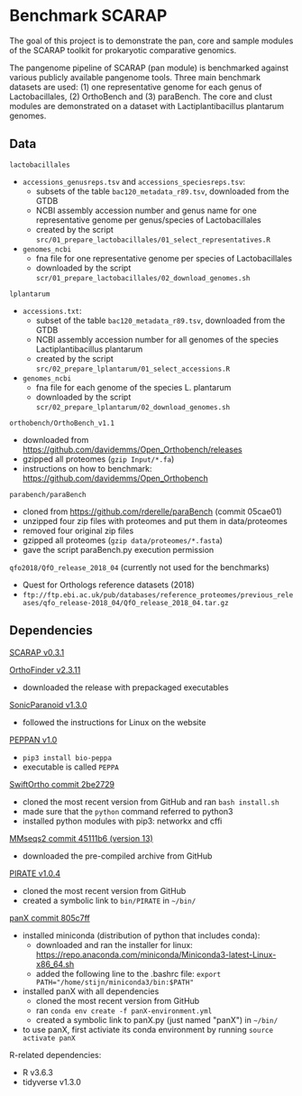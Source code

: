 # Benchmark SCARAP

The goal of this project is to demonstrate the pan, core and sample modules of the SCARAP toolkit for prokaryotic comparative genomics. 

The pangenome pipeline of SCARAP (pan module) is benchmarked against various publicly available pangenome tools. Three main benchmark datasets are used: (1) one representative genome for each genus of Lactobacillales, (2) OrthoBench and (3) paraBench. The core and clust modules are demonstrated on a dataset with Lactiplantibacillus plantarum genomes. 

## Data

`lactobacillales` 

* `accessions_genusreps.tsv` and `accessions_speciesreps.tsv`:
    * subsets of the table `bac120_metadata_r89.tsv`, downloaded from the GTDB
    * NCBI assembly accession number and genus name for one representative genome per genus/species of Lactobacillales
    * created by the script `src/01_prepare_lactobacillales/01_select_representatives.R`
* `genomes_ncbi`
    * fna file for one representative genome per species of Lactobacillales
    * downloaded by the script `scr/01_prepare_lactobacillales/02_download_genomes.sh`

`lplantarum` 

* `accessions.txt`:
    * subset of the table `bac120_metadata_r89.tsv`, downloaded from the GTDB
    * NCBI assembly accession number for all genomes of the species Lactiplantibacillus plantarum
    * created by the script `src/02_prepare_lplantarum/01_select_accessions.R`
* `genomes_ncbi`
    * fna file for each genome of the species L. plantarum
    * downloaded by the script `scr/02_prepare_lplantarum/02_download_genomes.sh`

`orthobench/OrthoBench_v1.1`

* downloaded from <https://github.com/davidemms/Open_Orthobench/releases>
* gzipped all proteomes (`gzip Input/*.fa`)
* instructions on how to benchmark: <https://github.com/davidemms/Open_Orthobench>

`parabench/paraBench`

* cloned from <https://github.com/rderelle/paraBench> (commit 05cae01)
* unzipped four zip files with proteomes and put them in data/proteomes
* removed four original zip files
* gzipped all proteomes (`gzip data/proteomes/*.fasta`)
* gave the script paraBench.py execution permission

`qfo2018/QfO_release_2018_04` (currently not used for the benchmarks)

* Quest for Orthologs reference datasets (2018)
* `ftp://ftp.ebi.ac.uk/pub/databases/reference_proteomes/previous_releases/qfo_release-2018_04/QfO_release_2018_04.tar.gz`

## Dependencies

[SCARAP v0.3.1](https://github.com/SWittouck/SCARAP)

[OrthoFinder v2.3.11](https://github.com/davidemms/OrthoFinder)

* downloaded the release with prepackaged executables

[SonicParanoid v1.3.0](http://iwasakilab.bs.s.u-tokyo.ac.jp/sonicparanoid/)

* followed the instructions for Linux on the website

[PEPPAN v1.0](https://github.com/zheminzhou/PEPPA)

* `pip3 install bio-peppa`
* executable is called `PEPPA`

[SwiftOrtho commit 2be2729](https://github.com/Rinoahu/SwiftOrtho)

* cloned the most recent version from GitHub and ran `bash install.sh`
* made sure that the `python` command referred to python3
* installed python modules with pip3: networkx and cffi

[MMseqs2 commit 45111b6 (version 13)](https://github.com/soedinglab/MMseqs2)

* downloaded the pre-compiled archive from GitHub

[PIRATE v1.0.4](https://github.com/SionBayliss/PIRATE)

* cloned the most recent version from GitHub
* created a symbolic link to `bin/PIRATE` in `~/bin/`

[panX commit 805c7ff](https://github.com/neherlab/pan-genome-analysis)

* installed miniconda (distribution of python that includes conda):
    * downloaded and ran the installer for linux: <https://repo.anaconda.com/miniconda/Miniconda3-latest-Linux-x86_64.sh>
    * added the following line to the .bashrc file: `export PATH="/home/stijn/miniconda3/bin:$PATH"`
* installed panX with all dependencies
    * cloned the most recent version from GitHub
    * ran `conda env create -f panX-environment.yml`
    * created a symbolic link to panX.py (just named "panX") in `~/bin/`
* to use panX, first activiate its conda environment by running `source activate panX`

R-related dependencies: 

* R v3.6.3
* tidyverse v1.3.0

